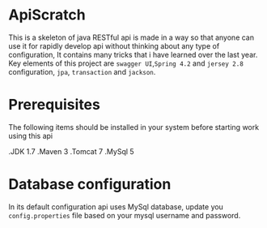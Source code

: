 # ApiScratch
This is a skeleton of java RESTful api is made in a way so that anyone can use it for rapidly develop api without thinking about any type of configuration,
It contains many tricks that i have learned over the last year. Key elements of this project are `swagger UI`,`Spring 4.2` and `jersey 2.8` configuration, `jpa`, `transaction` and `jackson`.

# Prerequisites
The following items should be installed in your system before starting work using this api

 .JDK 1.7
 .Maven 3
 .Tomcat 7
 .MySql 5

# Database configuration
In its default configuration api uses MySql database, update you  `config.properties` file based on your mysql username and password. 
